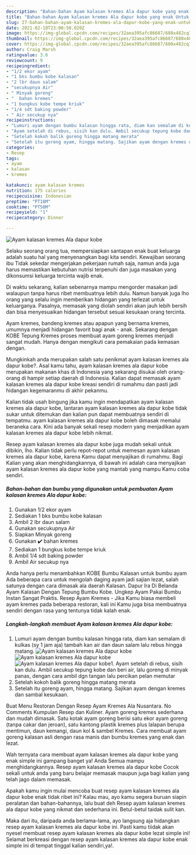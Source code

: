```yaml
---
description: "Bahan-bahan Ayam kalasan kremes Ala dapur kobe yang enak Untuk Jualan"
title: "Bahan-bahan Ayam kalasan kremes Ala dapur kobe yang enak Untuk Jualan"
slug: 27-bahan-bahan-ayam-kalasan-kremes-ala-dapur-kobe-yang-enak-untuk-jualan
date: 2021-02-10T23:00:50.020Z
image: https://img-global.cpcdn.com/recipes/32aea395afc86687/680x482cq70/ayam-kalasan-kremes-ala-dapur-kobe-foto-resep-utama.jpg
thumbnail: https://img-global.cpcdn.com/recipes/32aea395afc86687/680x482cq70/ayam-kalasan-kremes-ala-dapur-kobe-foto-resep-utama.jpg
cover: https://img-global.cpcdn.com/recipes/32aea395afc86687/680x482cq70/ayam-kalasan-kremes-ala-dapur-kobe-foto-resep-utama.jpg
author: Craig Marsh
ratingvalue: 3.6
reviewcount: 9
recipeingredient:
- "1/2 ekor ayam"
- "1 bks bumbu kobe kalasan"
- "2 lbr daun salam"
- "secukupnya Air"
- " Minyak goreng"
- "  bahan kremes"
- "1 bungkus kobe tempe kriuk"
- "1/4 sdt baking powder"
- " Air secukup nya"
recipeinstructions:
- "Lumuri ayam dengan bumbu kalasan hingga rata, diam kan semalam di kulkas (sy 1 jam aja) tambah kan air dan daun salam lalu rebus hingga matang."
- "Ayam setelah di rebus, sisih kan dulu. Ambil secukup tepung kobe dan beri air, lalu goreng di minyak panas, dengan cara ambil dgn tangan lalu percikan pelan memutar"
- "Setelah kokoh balik goreng hingga matang merata"
- "Setelah itu goreng ayam, hingga matang. Sajikan ayam dengan kremes dan sambal kesukaan."
categories:
- Resep
tags:
- ayam
- kalasan
- kremes

katakunci: ayam kalasan kremes 
nutrition: 175 calories
recipecuisine: Indonesian
preptime: "PT18M"
cooktime: "PT50M"
recipeyield: "1"
recipecategory: Dinner

---
```



![Ayam kalasan kremes Ala dapur kobe](https://img-global.cpcdn.com/recipes/32aea395afc86687/680x482cq70/ayam-kalasan-kremes-ala-dapur-kobe-foto-resep-utama.jpg)

Selaku seorang orang tua, mempersiapkan santapan enak buat keluarga adalah suatu hal yang menyenangkan bagi kita sendiri. Kewajiban seorang ibu Tidak sekedar mengerjakan pekerjaan rumah saja, namun anda juga harus memastikan kebutuhan nutrisi terpenuhi dan juga masakan yang dikonsumsi keluarga tercinta wajib enak.

Di waktu  sekarang, kalian sebenarnya mampu mengorder masakan jadi walaupun tanpa harus ribet membuatnya lebih dulu. Namun banyak juga lho orang yang selalu ingin memberikan hidangan yang terlezat untuk keluarganya. Pasalnya, memasak yang diolah sendiri akan jauh lebih bersih dan bisa menyesuaikan hidangan tersebut sesuai kesukaan orang tercinta. 

Ayam kremes, bandeng kremes atau apapun yang bernama kremes, umumnya menjadi hidangan favorit bagi anak - anak. Sekarang dengan KOBE Tepung Kremes proses membuat ayam goreng kremes menjadi sangat mudah. Hanya dengan mengikuti cara pemakaian pada kemasan dengan.

Mungkinkah anda merupakan salah satu penikmat ayam kalasan kremes ala dapur kobe?. Asal kamu tahu, ayam kalasan kremes ala dapur kobe merupakan makanan khas di Indonesia yang sekarang disukai oleh orang-orang di hampir setiap daerah di Indonesia. Kalian dapat memasak ayam kalasan kremes ala dapur kobe kreasi sendiri di rumahmu dan pasti jadi hidangan kegemaranmu di akhir pekanmu.

Kalian tidak usah bingung jika kamu ingin mendapatkan ayam kalasan kremes ala dapur kobe, lantaran ayam kalasan kremes ala dapur kobe tidak sukar untuk ditemukan dan kalian pun dapat membuatnya sendiri di tempatmu. ayam kalasan kremes ala dapur kobe boleh dimasak memalui beraneka cara. Kini ada banyak sekali resep modern yang menjadikan ayam kalasan kremes ala dapur kobe lebih nikmat.

Resep ayam kalasan kremes ala dapur kobe juga mudah sekali untuk dibikin, lho. Kalian tidak perlu repot-repot untuk memesan ayam kalasan kremes ala dapur kobe, karena Kamu dapat menyajikan di rumahmu. Bagi Kalian yang akan menghidangkannya, di bawah ini adalah cara menyajikan ayam kalasan kremes ala dapur kobe yang mantab yang mampu Kamu coba sendiri.

<!--inarticleads1-->

##### Bahan-bahan dan bumbu yang digunakan untuk pembuatan Ayam kalasan kremes Ala dapur kobe:

1. Gunakan 1/2 ekor ayam
1. Sediakan 1 bks bumbu kobe kalasan
1. Ambil 2 lbr daun salam
1. Gunakan secukupnya Air
1. Siapkan  Minyak goreng
1. Gunakan  ✔️ bahan kremes
1. Sediakan 1 bungkus kobe tempe kriuk
1. Ambil 1/4 sdt baking powder
1. Ambil  Air secukup nya


Anda hanya perlu menambahkan KOBE Bumbu Kalasan untuk bumbu ayam Ada beberapa cara untuk mengolah daging ayam jadi sajian lezat, salah satunya dengan cara dimasak ala daerah Kalasan. Dapur Ira Di Belanda Ayam Kalasan Dengan Tepung Bumbu Kobe. Ungkep Ayam Pakai Bumbu Instan Sangat Praktis. Resep Ayam Kremes - Jika Kamu biasa membeli ayam kremes pada beberapa restoran, kali ini Kamu juga bisa membuatnya sendiri dengan rasa yang tentunya tidak kalah enak. 

<!--inarticleads2-->

##### Langkah-langkah membuat Ayam kalasan kremes Ala dapur kobe:

1. Lumuri ayam dengan bumbu kalasan hingga rata, diam kan semalam di kulkas (sy 1 jam aja) tambah kan air dan daun salam lalu rebus hingga matang.
<img src="https://img-global.cpcdn.com/steps/4caf0fea305e3c44/160x128cq70/ayam-kalasan-kremes-ala-dapur-kobe-langkah-memasak-1-foto.jpg" alt="Ayam kalasan kremes Ala dapur kobe"><img src="https://img-global.cpcdn.com/steps/e3f37541ea841d9e/160x128cq70/ayam-kalasan-kremes-ala-dapur-kobe-langkah-memasak-1-foto.jpg" alt="Ayam kalasan kremes Ala dapur kobe"><img src="https://img-global.cpcdn.com/steps/9fc222e30233793e/160x128cq70/ayam-kalasan-kremes-ala-dapur-kobe-langkah-memasak-1-foto.jpg" alt="Ayam kalasan kremes Ala dapur kobe">1. Ayam setelah di rebus, sisih kan dulu. Ambil secukup tepung kobe dan beri air, lalu goreng di minyak panas, dengan cara ambil dgn tangan lalu percikan pelan memutar
1. Setelah kokoh balik goreng hingga matang merata
1. Setelah itu goreng ayam, hingga matang. Sajikan ayam dengan kremes dan sambal kesukaan.


Buat Menu Restoran Dengan Resep Ayam Kremes Ala Nusantara. No Comments Kumpulan Resep dan Kuliner. Ayam goreng kremes sederhana dan mudah dimasak. Satu kotak ayam goreng berisi satu ekor ayam goreng (tanpa cakar dan jeroan), satu kantong plastik kremes plus lalapan berupa mentimun, daun kemangi, daun kol &amp; sambel Kremes. Cara membuat ayam goreng kalasan asli dengan rasa manis dan bumbu kremes yang enak dan lezat. 

Wah ternyata cara membuat ayam kalasan kremes ala dapur kobe yang enak simple ini gampang banget ya! Anda Semua mampu menghidangkannya. Resep ayam kalasan kremes ala dapur kobe Cocok sekali untuk anda yang baru belajar memasak maupun juga bagi kalian yang telah jago dalam memasak.

Apakah kamu ingin mulai mencoba buat resep ayam kalasan kremes ala dapur kobe enak tidak ribet ini? Kalau mau, ayo kamu segera buruan siapin peralatan dan bahan-bahannya, lalu buat deh Resep ayam kalasan kremes ala dapur kobe yang nikmat dan sederhana ini. Betul-betul taidak sulit kan. 

Maka dari itu, daripada anda berlama-lama, ayo langsung aja hidangkan resep ayam kalasan kremes ala dapur kobe ini. Pasti kamu tiidak akan nyesel membuat resep ayam kalasan kremes ala dapur kobe lezat simple ini! Selamat berkreasi dengan resep ayam kalasan kremes ala dapur kobe enak simple ini di tempat tinggal kalian sendiri,ya!.

